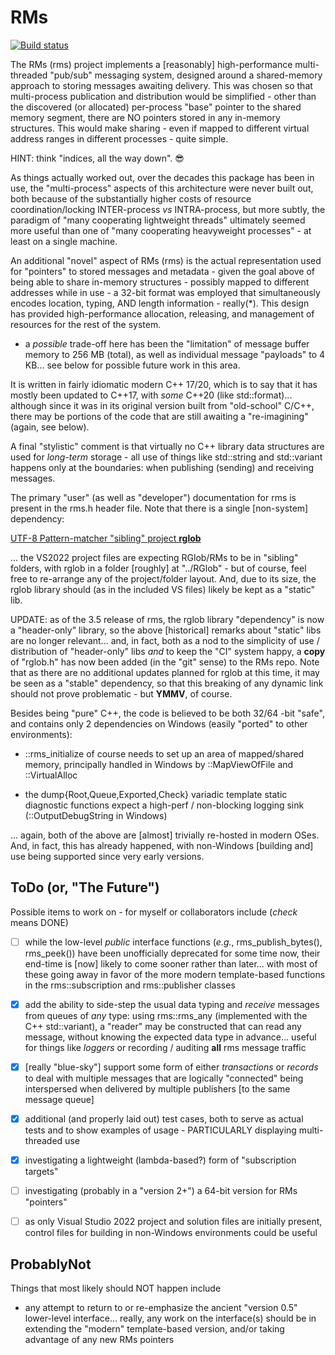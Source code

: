 # RMs

[![Build status](https://ci.appveyor.com/api/projects/status/kyapnn52369psutv?svg=true)](https://ci.appveyor.com/project/robertroessler/rms)

The RMs (rms) project implements a [reasonably] high-performance multi-threaded
"pub/sub" messaging system, designed around a shared-memory approach to storing
messages awaiting delivery.  This was chosen so that multi-process publication
and distribution would be simplified - other than the discovered (or allocated)
per-process "base" pointer to the shared memory segment, there are NO pointers
stored in any in-memory structures.  This would make sharing - even if mapped to
different virtual address ranges in different processes - quite simple.

HINT: think "indices, all the way down". :sunglasses:

As things actually worked out, over the decades this package has been in use, the
"multi-process" aspects of this architecture were never built out, both because
of the substantially higher costs of resource coordination/locking INTER-process
*vs* INTRA-process, but more subtly, the paradigm of "many cooperating lightweight
threads" ultimately seemed more useful than one of "many cooperating heavyweight
processes" - at least on a single machine.

An additional "novel" aspect of RMs (rms) is the actual representation used for
"pointers" to stored messages and metadata - given the goal above of being able
to share in-memory structures - possibly mapped to different addresses while in
use - a 32-bit format was employed that simultaneously encodes location, typing,
AND length information - really(*).  This design has provided high-performance
allocation, releasing, and management of resources for the rest of the system.

- a *possible* trade-off here has been the "limitation" of message buffer memory
to 256 MB (total), as well as individual message "payloads" to 4 KB... see below
for possible future work in this area.

It is written in fairly idiomatic modern C++ 17/20, which is to say that it has
mostly been updated to C\+\+17, with *some* C\+\+20 (like std::format)... although
since it was in its original version built from "old-school" C/C++, there may be
portions of the code that are still awaiting a "re-imagining" (again, see below).

A final "stylistic" comment is that virtually no C++ library data structures are
used for *long-term* storage - all use of things like std::string and std::variant
happens only at the boundaries: when publishing (sending) and receiving messages.

The primary "user" (as well as "developer") documentation for rms is present
in the rms.h header file.  Note that there is a single [non-system] dependency:

[UTF-8 Pattern-matcher "sibling" project __rglob__](https://github.com/robertroessler/rglob)

... the VS2022 project files are expecting RGlob/RMs to be in "sibling" folders,
with rglob in a folder [roughly] at "../RGlob" - but of course, feel free
to re-arrange any of the project/folder layout.  And, due to its size, the rglob
library should (as in the included VS files) likely be kept as a "static" lib.

UPDATE: as of the 3.5 release of rms, the rglob library "dependency" is now a
"header-only" library, so the above [historical] remarks about "static" libs
are no longer relevant... and, in fact, both as a nod to the simplicity of use
/ distribution of "header-only" libs *and* to keep the "CI" system happy, a
**copy** of "rglob.h" has now been added (in the "git" sense) to the RMs repo.
Note that as there are no additional updates planned for rglob at this time, it
may be seen as a "stable" dependency, so that this breaking of any dynamic link
should not prove problematic - but **YMMV**, of course.

Besides being "pure" C++, the code is believed to be both 32/64 -bit "safe", and
contains only 2 dependencies on Windows (easily "ported" to other environments):

* ::rms_initialize of course needs to set up an area of mapped/shared memory,
principally handled in Windows by ::MapViewOfFile and ::VirtualAlloc

* the dump{Root,Queue,Exported,Check} variadic template static diagnostic functions
expect a high-perf / non-blocking logging sink (::OutputDebugString in Windows)

... again, both of the above are [almost] trivially re-hosted in modern OSes.
And, in fact, this has already happened, with non-Windows [building and] use being
supported since very early versions.

## ToDo (or, "The Future")

Possible items to work on - for myself or collaborators include (*check* means DONE)

- [ ] while the low-level *public* interface functions (*e.g.*, rms_publish_bytes(),
rms_peek()) have been unofficially deprecated for some time now, their end-time is
[now] likely to come sooner rather than later... with most of these going away in
favor of the more modern template-based functions in the rms\:\:subscription and
rms\:\:publisher classes

- [x] add the ability to side-step the usual data typing and *receive* messages from
queues of *any* type: using rms\:\:rms_any (implemented with the C++ std::variant), a
"reader" may be constructed that can read any message, without knowing the expected
data type in advance... useful for things like *loggers* or recording / auditing **all**
rms message traffic

- [x] [really "blue-sky"] support some form of either *transactions* or *records* to deal
with multiple messages that are logically "connected" being interspersed when delivered
by multiple publishers [to the same message queue]

- [x] additional (and properly laid out) test cases, both to serve as actual tests
and to show examples of usage - PARTICULARLY displaying multi-threaded use

- [x] investigating a lightweight (lambda-based?) form of "subscription targets"

- [ ] investigating (probably in a "version 2+") a 64-bit version for RMs "pointers"

- [ ] as only Visual Studio 2022 project and solution files are initially present,
control files for building in non-Windows environments could be useful

## ProbablyNot

Things that most likely should NOT happen include

* any attempt to return to or re-emphasize the ancient "version 0.5" lower-level
interface... really, any work on the interface(s) should be in extending the
"modern" template-based version, and/or taking advantage of any new RMs pointers
